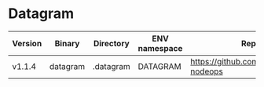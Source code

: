 # Datagram

| Version | Binary | Directory | ENV namespace | Repository | Image |
|---------|--------|-----------|----------------|------------|-------|
| v1.1.4 | datagram | .datagram | DATAGRAM | https://github.com/VirgilBB/datagram-nodeops | virgilbb/datagram-node:amd64 |
